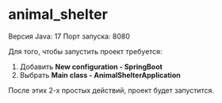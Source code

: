 # animal_shelter

Версия Java: 17  Порт запуска: 8080


Для того, чтобы запустить проект требуется: 
1. Добавить **New configuration - SpringBoot**
2. Выбрать **Main class - AnimalShelterApplication**

После этих 2-х простых действий, проект будет запустится. 
